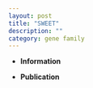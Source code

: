 ```yaml
---
layout: post
title: "SWEET"
description: ""
category: gene family
---
```


* **Information**  

* **Publication**  


